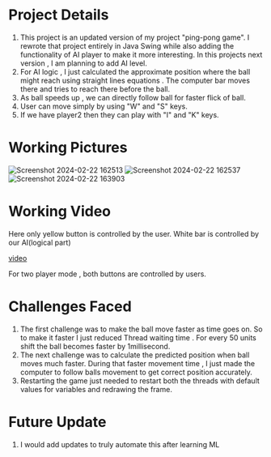# Project Details
 1. This project is an updated version of my project "ping-pong game". I rewrote that project entirely in Java Swing while also adding the functionality of AI player to make it more interesting. In this projects next version , I am planning to add AI level.
 2. For AI logic , I just calculated the approximate position where the ball might reach using straight lines equations . The computer bar moves there and tries to reach there before the ball. 
 3. As ball speeds up , we can directly follow ball for faster flick of ball.
 4. User can move simply by using "W" and "S" keys.
 5. If we have player2 then they can play with "I" and "K" keys.
# Working Pictures
![Screenshot 2024-02-22 162513](https://github.com/PrathamKashyap1/Ping-Pong-AI/assets/148770042/5a8a971c-b2b8-48e6-a278-7176eb99f08d)
![Screenshot 2024-02-22 162537](https://github.com/PrathamKashyap1/Ping-Pong-AI/assets/148770042/1a27e30c-77f0-4efd-86d3-0d1e5f9949dd)
![Screenshot 2024-02-22 163903](https://github.com/PrathamKashyap1/Ping-Pong-AI/assets/148770042/6a2ca597-e94c-4d8e-a5a1-75588a68073d)
# Working Video
Here only yellow button is controlled by the user. White bar is controlled by our AI(logical part)

[video](https://github.com/PrathamKashyap1/Ping-Pong-AI/assets/148770042/0a7bf033-79d7-4533-8b70-aa5c928e98ba)

For two player mode , both buttons are controlled by users.

# Challenges Faced
1. The first challenge was to make the ball move faster as time goes on. So to make it faster I just reduced Thread waiting time . For every 50 units shift the ball becomes faster by 1millisecond. 
2. The next challenge was to calculate the predicted position when ball moves much faster. During that faster movement time , I just made the computer to follow balls movement to get correct position accurately.
3. Restarting the game just needed to restart both the threads with default values for variables and redrawing the frame. 

# Future Update
1. I would add updates to truly automate this after learning ML
